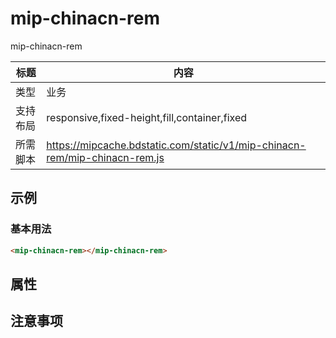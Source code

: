 # mip-chinacn-rem

mip-chinacn-rem

标题|内容
----|----
类型|业务
支持布局|responsive,fixed-height,fill,container,fixed
所需脚本|https://mipcache.bdstatic.com/static/v1/mip-chinacn-rem/mip-chinacn-rem.js

## 示例

### 基本用法
```html
<mip-chinacn-rem></mip-chinacn-rem>
```
## 属性
## 注意事项